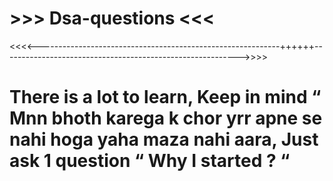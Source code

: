 # >>> Dsa-questions <<<


<<<<------------------------------------------------------------++++++----------------------------------------------------------->>>>


# There is a lot to learn, Keep in mind “ Mnn bhoth karega k chor yrr apne se nahi hoga yaha maza nahi aara, Just ask 1 question “ Why I started ? “
